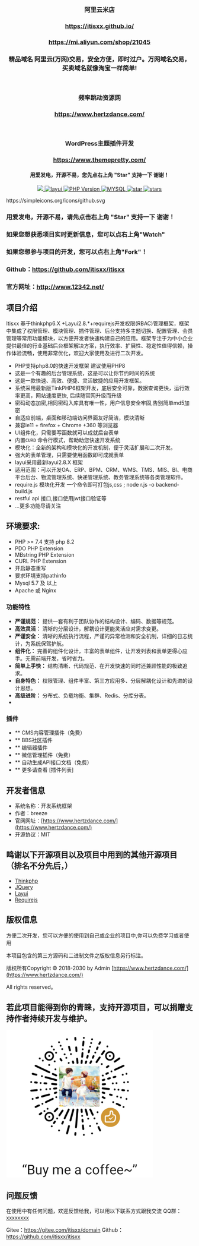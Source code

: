 <BR>
<h3 align="center">阿里云米店</h3>
<h3 align="center"><a href="https://itisxx.github.io/">https://itisxx.github.io/</a></h3>
<h3 align="center"><a href="https://mi.aliyun.com/shop/21045">https://mi.aliyun.com/shop/21045</a></h3>
    

<h3 align="center">精品域名 阿里云(万网)交易，安全方便，即时过户。万网域名交易，买卖域名就像淘宝一样简单!</h3>

<BR>
<h3 align="center">频率跳动资源网</h3>
<h3 align="center"><a href="https://www.swiftdown.com/">https://www.hertzdance.com/</a></h3>

<BR>
<h3 align="center">WordPress主题插件开发</h3>
<h3 align="center"><a href="https://www.themepretty.com/">https://www.themepretty.com/</a></h3>

<h4 align="center">用爱发电，开源不易，您先点右上角 "Star" 支持一下 谢谢！</h4>
<p align="center">
    <a href="http://www.funadmin.com/">
        <img src="https://img.shields.io/badge/license-MIT-success.svg" />
    </a>
    <a href="https://www.layui.com/">
        <img src="https://img.shields.io/badge/layui-2.8.*-green.svg" alt="layui">
    </a>
    <a href="http://www.funadmin.com/">
        <img src="https://img.shields.io/badge/php-%3E%3D7.4-8892BF.svg" alt="PHP Version">
    </a>
    <a href='https://gitee.com/funadmin/funadmin'>
        <img src='https://img.shields.io/badge/Mysql-%3E%3D5.7-green' alt='MYSQL'></img>
    </a>
    <a href='https://gitee.com/itisxx/domain'>
        <img src='https://gitee.com/itisxx/domain/badge/star.svg?theme=dark' alt='star'></img>
    </a>
    <a href='https://github.com/itisxx/itisxx'>
        <img src='https://img.shields.io/badge/dynamic/json?logo=github&label=GitHub&color=181717&labelColor=0c57ee&query=%24.count&suffix=+stars&url=https://api.swo.moe/stats/github/itisxx' alt='stars'></img>
    </a>
</p>
https://simpleicons.org/icons/github.svg

### 用爱发电，开源不易，请先点击右上角 "Star" 支持一下 谢谢！

### 如果您想获悉项目实时更新信息，您可以点右上角"Watch"

### 如果您想参与项目的开发，您可以点右上角"Fork"！

### Github：https://github.com/itisxx/itisxx

### 官方网址：http://www.12342.net/

## 项目介绍

Itisxx 基于thinkphp6.X +Layui2.8.*+requirejs开发权限(RBAC)管理框架，框架中集成了权限管理、模块管理、插件管理、后台支持多主题切换、配置管理、会员管理等常用功能模块，以方便开发者快速构建自己的应用。框架专注于为中小企业提供最佳的行业基础后台框架解决方案，执行效率、扩展性、稳定性值得信赖，操作体验流畅，使用非常优化，欢迎大家使用及进行二次开发。

+ PHP支持php8.0的快速开发框架 建议使用PHP8
+ 这是一个有趣的后台管理系统，这是可以让你节约时间的系统
+ 这是一款快速、高效、便捷、灵活敏捷的应用开发框架。
+ 系统采用最新版TinkPHP6框架开发，底层安全可靠，数据查询更快，运行效率更高，网站速度更快, 后续随官网升级而升级
+ 密码动态加密,相同密码入库具有唯一性，用户信息安全牢固,告别简单md5加密
+ 自适应前端，桌面和移动端访问界面友好简洁，模块清晰
+ 兼容ie11 + firefox + Chrome +360 等浏览器
+ UI组件化，只需要写函数就可以成就后台表单
+ 内置`CURD` 命令行模式，帮助助您快速开发系统
+ 模块化：全新的架构和模块化的开发机制，便于灵活扩展和二次开发。
+ 强大的表单管理，只需要使用函数即可成就表单
+ layui采用最新layui2.8.X 框架
+ 适用范围：可以开发OA、ERP、BPM、CRM、WMS、TMS、MIS、BI、电商平台后台、物流管理系统、快递管理系统、教务管理系统等各类管理软件。
+ require.js 模块化开发 一个命令即可打包js,css ; node r.js -o backend-build.js
+ restful api 接口,接口使用jwt接口验证等
+ ...更多功能尽请关注

## 环境要求:

* PHP >= 7.4 支持 php 8.2
* PDO PHP Extension
* MBstring PHP Extension
* CURL PHP Extension
* 开启静态重写
* 要求环境支持pathinfo
* Mysql 5.7 及 以上
* Apache 或 Nginx

### 功能特性

- **严谨规范：** 提供一套有利于团队协作的结构设计、编码、数据等规范。
- **高效灵活：** 清晰的分层设计，解耦设计更能灵活应对需求变更。
- **严谨安全：** 清晰的系统执行流程，严谨的异常检测和安全机制，详细的日志统计，为系统保驾护航。
- **组件化：** 完善的组件化设计，丰富的表单组件，让开发列表和表单更得心应手。无需前端开发，省时省力。
- **简单上手快：** 结构清晰、代码规范、在开发快速的同时还兼顾性能的极致追求。
- **自身特色：** 权限管理、组件丰富、第三方应用多、分层解耦化设计和先进的设计思想。
- **高级进阶：** 分布式、负载均衡、集群、Redis、分库分表。
-

### 插件

- ** CMS内容管理插件（免费）
- ** BBS社区插件
- ** 编辑器插件
- ** 微信管理插件（免费）
- ** 自动生成API接口文档（免费）
- ** 更多请查看 [插件列表]

## 开发者信息

* 系统名称：开发系统框架
* 作者：breeze
* 官网网址：[https://www.hertzdance.com/](https://www.hertzdance.com/)
* 开源协议：MIT

## 鸣谢以下开源项目以及项目中用到的其他开源项目 （排名不分先后，）

- [Thinkphp](http://thinkphp.cn)
- [JQuery](http://jquery.com)
- [Layui](http://www.layuion.com)
- [Requirejs](https://requirejs.org)

## 版权信息

方便二次开发，您可以方便的使用到自己或企业的项目中,你可以免费学习或者使用

本项目包含的第三方源码和二进制文件之版权信息另行标注。

版权所有Copyright © 2018-2030 by Admin [https://www.hertzdance.com/](https://www.hertzdance.com/)

All rights reserved。

## 若此项目能得到你的青睐，支持开源项目，可以捐赠支持作者持续开发与维护。

![image](coffee.png)

## 问题反馈

在使用中有任何问题，欢迎反馈给我，可以用以下联系方式跟我交流
QQ群：[xxxxxxxx](https://jq.qq.com/?_wv=xxxx&k=xxxxxxxx)

Gitee：https://gitee.com/itisxx/domain
Github：https://github.com/itisxx/itisxx
